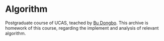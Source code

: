 # Algorithm
Postgraduate course of UCAS, teached by [Bu Dongbo](http://bioinfo.ict.ac.cn/~dbu/). This archive is homework of this course, regarding the implement and analysis of relevant algorithm.
